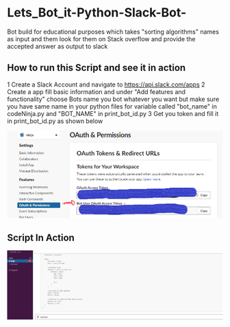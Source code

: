 # Lets_Bot_it-Python-Slack-Bot-
Bot build for educational purposes which takes "sorting algorithms" names as input and them look for them on Stack overflow and provide the accepted answer as output to slack 

## How to run this Script and see it in action
1 Create a Slack Account and navigate to https://api.slack.com/apps
2 Create a app fill basic information and under "Add features and functionality"  choose Bots name you bot whatever you want
  but make sure you have same name in your python files for variable called "bot_name" in codeNinja.py and "BOT_NAME" in print_bot_id.py
3 Get you token and fill it in print_bot_id.py as shown below

![alt text](https://github.com/jaskaran1989/Lets_Bot_it-Python-Slack-Bot-/blob/master/config.png)


## Script In Action 

![alt text](https://github.com/jaskaran1989/Lets_Bot_it-Python-Slack-Bot-/blob/master/slackbotreview.gif)
